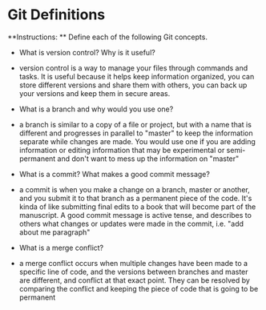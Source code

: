 # Git Definitions

**Instructions: ** Define each of the following Git concepts.

* What is version control?  Why is it useful?
 - version control is a way to manage your files through commands and tasks. It is useful because it helps keep information organized, you can store different versions and share them with others, you can back up your versions and keep them in secure areas.
* What is a branch and why would you use one?
 - a branch is similar to a copy of a file or project, but with a name that is different and progresses in parallel to "master" to keep the information separate while changes are made. You would use one if you are adding information or editing information that may be experimental or semi-permanent and don't want to mess up the information on "master"
* What is a commit? What makes a good commit message?
 - a commit is when you make a change on a branch, master or another, and you submit it to that branch as a permanent piece of the code. It's kinda of like submitting final edits to a book that will become part of the manuscript.
 A good commit message is active tense, and describes to others what changes or updates were made in the commit, i.e. "add about me paragraph"
* What is a merge conflict?
- a merge conflict occurs when multiple changes have been made to a specific line of code, and the versions between branches and master are different, and conflict at that exact point. They can be resolved by comparing the conflict and keeping the piece of code that is going to be permanent